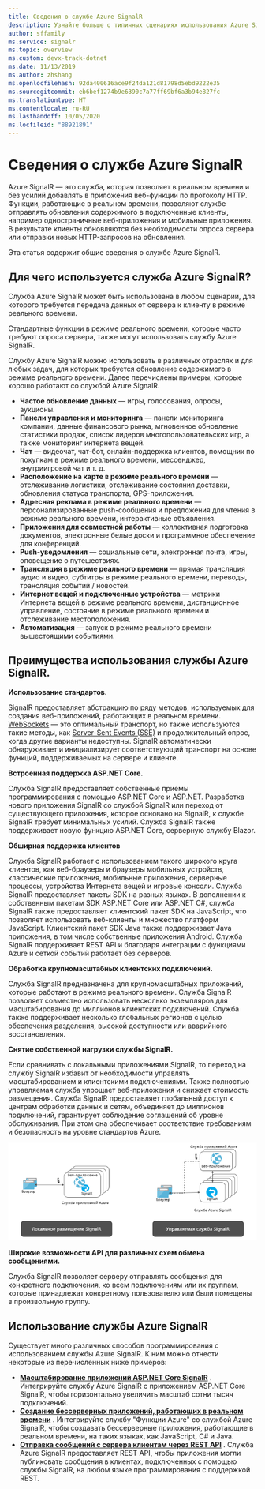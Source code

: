 ```yaml
---
title: Сведения о службе Azure SignalR
description: Узнайте больше о типичных сценариях использования Azure SignalR и ознакомьтесь с основными преимуществами Azure SignalR.
author: sffamily
ms.service: signalr
ms.topic: overview
ms.custom: devx-track-dotnet
ms.date: 11/13/2019
ms.author: zhshang
ms.openlocfilehash: 92da400616ace9f24da121d81798d5ebd9222e35
ms.sourcegitcommit: eb6bef1274b9e6390c7a77ff69bf6a3b94e827fc
ms.translationtype: HT
ms.contentlocale: ru-RU
ms.lasthandoff: 10/05/2020
ms.locfileid: "88921891"
---
```

# <a name="what-is-azure-signalr-service"></a>Сведения о службе Azure SignalR

Azure SignalR — это служба, которая позволяет в реальном времени и без усилий добавлять в приложения веб-функции по протоколу HTTP. Функции, работающие в реальном времени, позволяют службе отправлять обновления содержимого в подключенные клиенты, например одностраничные веб-приложения и мобильные приложения. В результате клиенты обновляются без необходимости опроса сервера или отправки новых HTTP-запросов на обновления.


Эта статья содержит общие сведения о службе Azure SignalR.

## <a name="what-is-azure-signalr-service-used-for"></a>Для чего используется служба Azure SignalR?

Служба Azure SignalR может быть использована в любом сценарии, для которого требуется передача данных от сервера к клиенту в режиме реального времени.

Стандартные функции в режиме реального времени, которые часто требуют опроса сервера, также могут использовать службу Azure SignalR.

Службу Azure SignalR можно использовать в различных отраслях и для любых задач, для которых требуется обновление содержимого в режиме реального времени. Далее перечислены примеры, которые хорошо работают со службой Azure SignalR.

* **Частое обновление данных** — игры, голосования, опросы, аукционы.
* **Панели управления и мониторинга** — панели мониторинга компании, данные финансового рынка, мгновенное обновление статистики продаж, список лидеров многопользовательских игр, а также мониторинг интернета вещей.
* **Чат** — видеочат, чат-бот, онлайн-поддержка клиентов, помощник по покупкам в режиме реального времени, мессенджер, внутриигровой чат и т. д.
* **Расположение на карте в режиме реального времени** — отслеживание логистики, отслеживание состояния доставки, обновления статуса транспорта, GPS-приложения.
* **Адресная реклама в режиме реального времени** — персонализированные push-сообщения и предложения для чтения в режиме реального времени, интерактивные объявления.
* **Приложения для совместной работы** — коллективная подготовка документов, электронные белые доски и программное обеспечение для конференций.
* **Push-уведомления** — социальные сети, электронная почта, игры, оповещение о путешествиях.
* **Трансляция в режиме реального времени** — прямая трансляция аудио и видео, субтитры в режиме реального времени, переводы, трансляция событий / новостей.
* **Интернет вещей и подключенные устройства** — метрики Интернета вещей в режиме реального времени, дистанционное управление, состояние в режиме реального времени и отслеживание местоположения.
* **Автоматизация** — запуск в режиме реального времени вышестоящими событиями.

## <a name="what-are-the-benefits-using-azure-signalr-service"></a>Преимущества использования службы Azure SignalR.

**Использование стандартов.**

SignalR предоставляет абстракцию по ряду методов, используемых для создания веб-приложений, работающих в реальном времени. [WebSockets](https://wikipedia.org/wiki/WebSocket) — это оптимальный транспорт, но также используются такие методы, как [Server-Sent Events (SSE)](https://wikipedia.org/wiki/Server-sent_events) и продолжительный опрос, когда другие варианты недоступны. SignalR автоматически обнаруживает и инициализирует соответствующий транспорт на основе функций, поддерживаемых на сервере и клиенте.

**Встроенная поддержка ASP.NET Core.**

Служба SignalR предоставляет собственные приемы программирования с помощью ASP.NET Core и ASP.NET. Разработка нового приложения SignalR со службой SignalR или переход от существующего приложения, которое основано на SignalR, к службе SignalR требует минимальных усилий.
Служба SignalR также поддерживает новую функцию ASP.NET Core, серверную службу Blazor.

**Обширная поддержка клиентов**

Служба SignalR работает с использованием такого широкого круга клиентов, как веб-браузеры и браузеры мобильных устройств, классические приложения, мобильные приложения, серверные процессы, устройства Интернета вещей и игровые консоли. Служба SignalR предоставляет пакеты SDK на разных языках. В дополнении к собственным пакетам SDK ASP.NET Core или ASP.NET C#, служба SignalR также предоставляет клиентский пакет SDK на JavaScript, что позволяет использовать веб-клиенты и множество платформ JavaScript. Клиентский пакет SDK Java также поддерживает Java приложения, в том числе собственные приложения Android. Служба SignalR поддерживает REST API и благодаря интеграции с функциями Azure и сеткой событий работает без серверов.

**Обработка крупномасштабных клиентских подключений.**

Служба SignalR предназначена для крупномасштабных приложений, которые работают в режиме реального времени. Служба SignalR позволяет совместно использовать несколько экземпляров для масштабирования до миллионов клиентских подключений. Служба также поддерживает несколько глобальных регионов с целью обеспечения разделения, высокой доступности или аварийного восстановления.

**Снятие собственной нагрузки службы SignalR.**

Если сравнивать с локальными приложениями SignalR, то переход на службу SignalR избавит от необходимости управлять масштабированием и клиентскими подключениями. Также полностью управляемая служба упрощает веб-приложения и снижает стоимость размещения. Служба SignalR предоставляет глобальный доступ к центрам обработки данных и сетям, объединяет до миллионов подключений, гарантирует соблюдение соглашений об уровне обслуживания. При этом она обеспечивает соответствие требованиям и безопасность на уровне стандартов Azure.

![Управляемая служба SignalR](./media/signalr-overview/managed-signalr-service.png)

**Широкие возможности API для различных схем обмена сообщениями.**

Служба SignalR позволяет серверу отправлять сообщения для конкретного подключения, ко всем подключениям или их группам, которые принадлежат конкретному пользователю или были помещены в произвольную группу.

## <a name="how-to-use-azure-signalr-service"></a>Использование службы Azure SignalR

Существует много различных способов программирования с использованием службы Azure SignalR. К ним можно отнести некоторые из перечисленных ниже примеров:

- **[Масштабирование приложений ASP.NET Core SignalR](signalr-concept-scale-aspnet-core.md)** . Интегрируйте службу Azure SignalR с приложением ASP.NET Core SignalR, чтобы горизонтально увеличить масштаб сотни тысяч подключений.
- **[Создание бессерверных приложений, работающих в реальном времени](signalr-concept-azure-functions.md)** . Интегрируйте службу "Функции Azure" со службой Azure SignalR, чтобы создавать бессерверные приложения, работающие в реальном времени, на таких языках, как JavaScript, C# и Java.
- **[Отправка сообщений с сервера клиентам через REST API](https://github.com/Azure/azure-signalr/blob/dev/docs/rest-api.md)** . Служба Azure SignalR предоставляет REST API, чтобы приложения могли публиковать сообщения в клиентах, подключенных с помощью службы SignalR, на любом языке программирования с поддержкой REST.
